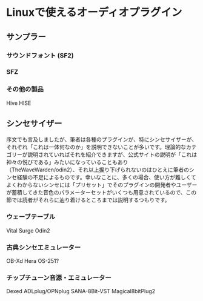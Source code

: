 
# Linuxで使えるオーディオプラグイン



## サンプラー

### サウンドフォント (SF2)

### SFZ

### その他の製品

Hive
HISE

## シンセサイザー

序文でも言及しましたが、筆者は各種のプラグインが、特にシンセサイザーが、それぞれ「これは一体何なのか」を説明できないことが多いです。理論的なカテゴリーが説明されていればそれを紹介できますが、公式サイトの説明が「これは神々の悦びである」みたいになっていることもあり（TheWaveWarden/odin2）、それ以上掘り下げられないのはひとえに筆者のシンセ経験の不足によるものです。幸いなことに、多くの場合、使い方が難しくてよくわからないシンセには「プリセット」でそのプラグインの開発者やユーザーが蓄積してきた音色のパラメーターセットがいくつも用意されているので、この節では読者がそれらに辿り着けるところまでは説明するつもりです。

### ウェーブテーブル

Vital
Surge
Odin2

### 古典シンセエミュレーター

OB-Xd
Hera
OS-251?

### チップチューン音源・エミュレーター

Dexed
ADLplug/OPNplug
SANA-8Bit-VST
Magical8bitPlug2
